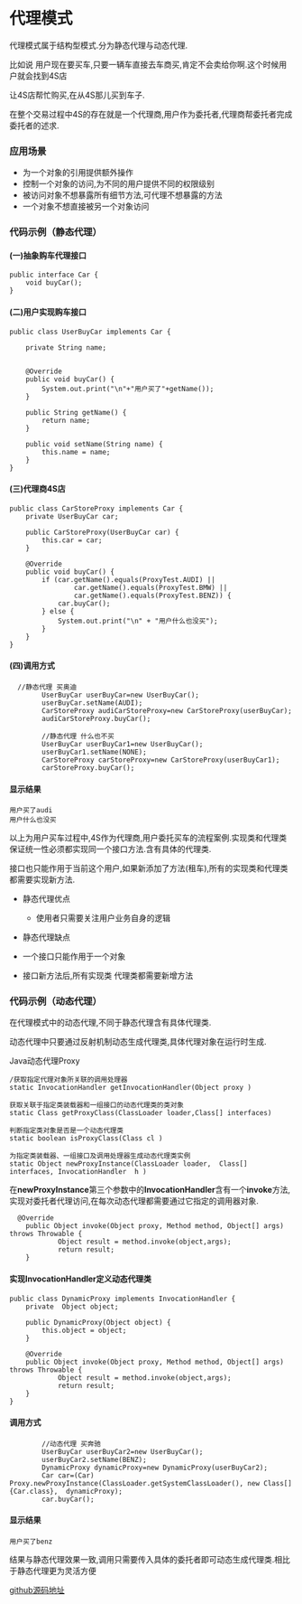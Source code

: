 # 代理模式

代理模式属于结构型模式.分为静态代理与动态代理.

比如说 用户现在要买车,只要一辆车直接去车商买,肯定不会卖给你啊.这个时候用户就会找到4S店

让4S店帮忙购买,在从4S那儿买到车子.

在整个交易过程中4S的存在就是一个代理商,用户作为委托者,代理商帮委托者完成委托者的述求.

### 应用场景

- 为一个对象的引用提供额外操作
- 控制一个对象的访问,为不同的用户提供不同的权限级别
- 被访问对象不想暴露所有细节方法,可代理不想暴露的方法
- 一个对象不想直接被另一个对象访问

### 代码示例（静态代理）


#### (一)抽象购车代理接口

```
public interface Car {
    void buyCar();
}

```

#### (二)用户实现购车接口

```
public class UserBuyCar implements Car {

    private String name;


    @Override
    public void buyCar() {
        System.out.print("\n"+"用户买了"+getName());
    }

    public String getName() {
        return name;
    }

    public void setName(String name) {
        this.name = name;
    }
}
```

#### (三)代理商4S店

```
public class CarStoreProxy implements Car {
    private UserBuyCar car;

    public CarStoreProxy(UserBuyCar car) {
        this.car = car;
    }

    @Override
    public void buyCar() {
        if (car.getName().equals(ProxyTest.AUDI) ||
                car.getName().equals(ProxyTest.BMW) ||
                car.getName().equals(ProxyTest.BENZ)) {
            car.buyCar();
        } else {
            System.out.print("\n" + "用户什么也没买");
        }
    }
}
```

#### (四)调用方式

```
  //静态代理 买奥迪
        UserBuyCar userBuyCar=new UserBuyCar();
        userBuyCar.setName(AUDI);
        CarStoreProxy audiCarStoreProxy=new CarStoreProxy(userBuyCar);
        audiCarStoreProxy.buyCar();

        //静态代理 什么也不买
        UserBuyCar userBuyCar1=new UserBuyCar();
        userBuyCar1.setName(NONE);
        CarStoreProxy carStoreProxy=new CarStoreProxy(userBuyCar1);
        carStoreProxy.buyCar();
```

#### 显示结果

```
用户买了audi
用户什么也没买
```

以上为用户买车过程中,4S作为代理商,用户委托买车的流程案例.实现类和代理类保证统一性必须都实现同一个接口方法.含有具体的代理类.

接口也只能作用于当前这个用户,如果新添加了方法(租车),所有的实现类和代理类都需要实现新方法.

- 静态代理优点
  - 使用者只需要关注用户业务自身的逻辑

- 静态代理缺点
 - 一个接口只能作用于一个对象
 - 接口新方法后,所有实现类 代理类都需要新增方法


### 代码示例（动态代理）

在代理模式中的动态代理,不同于静态代理含有具体代理类.

动态代理中只要通过反射机制动态生成代理类,具体代理对象在运行时生成.

Java动态代理Proxy

```
/获取指定代理对象所关联的调用处理器
static InvocationHandler getInvocationHandler(Object proxy )

获取关联于指定类装载器和一组接口的动态代理类的类对象
static Class getProxyClass(ClassLoader loader,Class[] interfaces)

判断指定类对象是否是一个动态代理类
static boolean isProxyClass(Class cl )

为指定类装载器、一组接口及调用处理器生成动态代理类实例
static Object newProxyInstance(ClassLoader loader,  Class[] interfaces, InvocationHandler  h )
```
在**newProxyInstance**第三个参数中的**InvocationHandler**含有一个**invoke**方法,实现对委托者代理访问,在每次动态代理都需要通过它指定的调用器对象.

```
  @Override
    public Object invoke(Object proxy, Method method, Object[] args) throws Throwable {
            Object result = method.invoke(object,args);
            return result;
    }
```

#### 实现InvocationHandler定义动态代理类

```
public class DynamicProxy implements InvocationHandler {
    private  Object object;

    public DynamicProxy(Object object) {
        this.object = object;
    }

    @Override
    public Object invoke(Object proxy, Method method, Object[] args) throws Throwable {
            Object result = method.invoke(object,args);
            return result;
    }
}
```

#### 调用方式

```
        //动态代理 买奔驰
        UserBuyCar userBuyCar2=new UserBuyCar();
        userBuyCar2.setName(BENZ);
        DynamicProxy dynamicProxy=new DynamicProxy(userBuyCar2);
        Car car=(Car) Proxy.newProxyInstance(ClassLoader.getSystemClassLoader(), new Class[]{Car.class},  dynamicProxy);
        car.buyCar();
```


#### 显示结果

```
用户买了benz
```

结果与静态代理效果一致,调用只需要传入具体的委托者即可动态生成代理类.相比于静态代理更为灵活方便

[github源码地址](https://github.com/Allure0/AndroidDesignPattern/blob/master/app/src/main/java/com/allure/designPattern/proxy/ProxyTest.java)  



